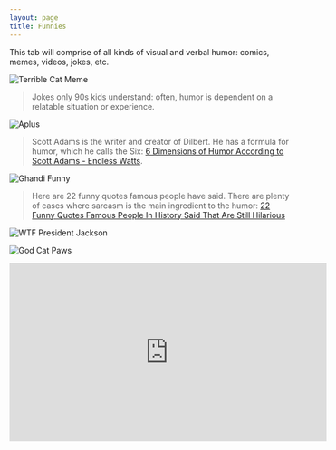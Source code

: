 ```yaml
---
layout: page
title: Funnies
---
```


<p class="message">
  This tab will comprise of all kinds of visual and verbal humor: comics, memes, videos, jokes, etc.
</p>

![Terrible Cat Meme](https://actamu.github.io/laughing-aggies/public/images/gym_class.png)

> Jokes only 90s kids understand: often, humor is dependent on a relatable situation or experience.

![Aplus](https://actamu.github.io/laughing-aggies/public/images/Aplus.png)

> Scott Adams is the writer and creator of Dilbert.  He has a formula for humor, which he calls the Six: [6 Dimensions of Humor According to Scott Adams - Endless Watts](http://endlesswatts.com/6-dimensions-of-humor-according-to-scott-adams/).

![Ghandi Funny](https://actamu.github.io/laughing-aggies/public/images/ghandi_funny.jpeg)

> Here are 22 funny quotes famous people have said. There are plenty of cases where sarcasm is the main ingredient to the humor: [22 Funny Quotes Famous People In History Said That Are Still Hilarious](http://theawesomedaily.com/funny-quotes-from-famous-people-in-history/)

![WTF President Jackson](https://actamu.github.io/laughing-aggies/public/images/wtf_presjackson.jpg)

![God Cat Paws](https://actamu.github.io/laughing-aggies/public/images/cat_paws.jpg)

<iframe width="560" height="315" src="https://www.youtube.com/embed/4r7wHMg5Yjg" frameborder="0" allowfullscreen="1"> </iframe>
